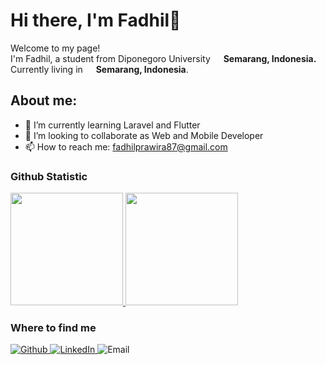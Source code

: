 <!--
### Hi there 👋
-->

<!--
**FadhilPrawira/FadhilPrawira** is a ✨ _special_ ✨ repository because its `README.md` (this file) appears on your GitHub profile.

Here are some ideas to get you started:

- 🔭 I’m currently working on ...
- 🌱 I’m currently learning ...
- 👯 I’m looking to collaborate on ...
- 🤔 I’m looking for help with ...
- 💬 Ask me about ...
- 📫 How to reach me: ...
- 😄 Pronouns: ...
- ⚡ Fun fact: ...
- 👩‍💻 I’m currently working as Fullstack Developer
-->

<h1><!--img src="https://emojis.slackmojis.com/emojis/images/1531849430/4246/blob-sunglasses.gif?1531849430" width="30"/-->  Hi there, I'm Fadhil👋</h1>
<p>Welcome to my page! </br> I'm Fadhil, a student from Diponegoro University <img src="https://cdn-icons-png.flaticon.com/512/323/323372.png" width="13"/> <b>Semarang, Indonesia.</b> Currently living in <img src="https://cdn-icons-png.flaticon.com/512/323/323372.png" width="13"/> <b>Semarang, Indonesia</b>. </p>

## About me:

- 🌱 I’m currently learning Laravel and Flutter
- 👯 I’m looking to collaborate as Web and Mobile Developer
- 📫 How to reach me: fadhilprawira87@gmail.com


### Github Statistic
<p align="left">
<a href="https://github.com/FadhilPrawira">
  <img height="180em" src="https://github-readme-stats-eight-theta.vercel.app/api?username=FadhilPrawira&show_icons=true&theme=buefy&include_all_commits=true&count_private=true"/>
  <img height="180em" src="https://github-readme-stats-eight-theta.vercel.app/api/top-langs/?username=FadhilPrawira&layout=compact&langs_count=8&theme=buefy"/>
</a>
</p>


<h3>Where to find me</h3>
<p>
  <a href="https://github.com/FadhilPrawira" target="_blank">
    <img alt="Github" src="https://img.shields.io/badge/GitHub-100000?style=for-the-badge&logo=github&logoColor=white" />
  </a>
  <a href="https://www.linkedin.com/in/FadhilPrawira/" target="_blank">
    <img alt="LinkedIn" src="https://img.shields.io/badge/linkedin-%230077B5.svg?&style=for-the-badge&logo=linkedin&logoColor=white" />
  </a>
  <a>
    <img alt="Email" src="https://img.shields.io/badge/Gmail-D14836?style=for-the-badge&logo=gmail&logoColor=white" />
  </a>
</p>
